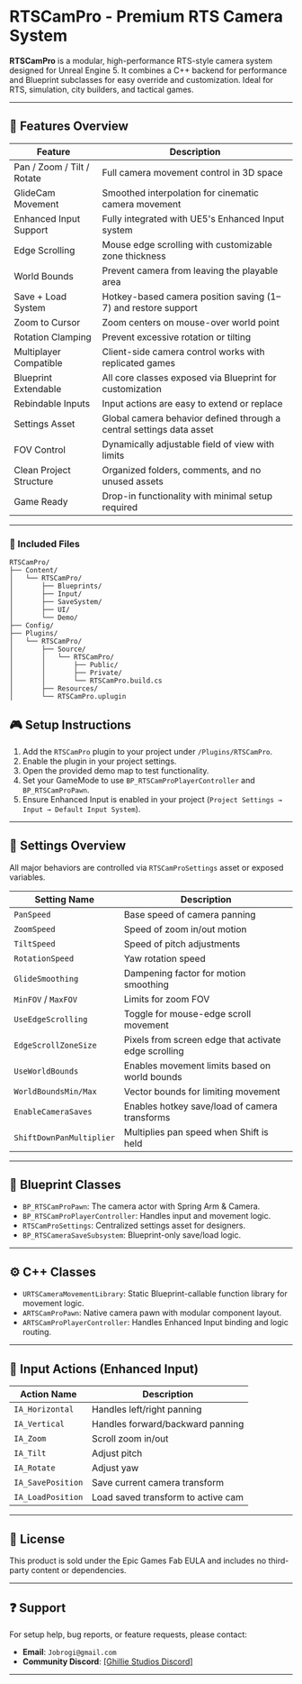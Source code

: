 # RTSCamPro - Premium RTS Camera System

**RTSCamPro** is a modular, high-performance RTS-style camera system designed for Unreal Engine 5. It combines a C++ backend for performance and Blueprint subclasses for easy override and customization. Ideal for RTS, simulation, city builders, and tactical games.

---

## 🚀 Features Overview

| Feature                           | Description                                                                 |
|-----------------------------------|-----------------------------------------------------------------------------|
| Pan / Zoom / Tilt / Rotate       | Full camera movement control in 3D space                                    |
| GlideCam Movement                | Smoothed interpolation for cinematic camera movement                        |
| Enhanced Input Support           | Fully integrated with UE5's Enhanced Input system                           |
| Edge Scrolling                   | Mouse edge scrolling with customizable zone thickness                       |
| World Bounds                     | Prevent camera from leaving the playable area                               |
| Save + Load System               | Hotkey-based camera position saving (1–7) and restore support               |
| Zoom to Cursor                   | Zoom centers on mouse-over world point                                      |
| Rotation Clamping                | Prevent excessive rotation or tilting                                       |
| Multiplayer Compatible           | Client-side camera control works with replicated games                      |
| Blueprint Extendable             | All core classes exposed via Blueprint for customization                    |
| Rebindable Inputs                | Input actions are easy to extend or replace                                 |
| Settings Asset                   | Global camera behavior defined through a central settings data asset        |
| FOV Control                      | Dynamically adjustable field of view with limits                            |
| Clean Project Structure          | Organized folders, comments, and no unused assets                           |
| Game Ready                       | Drop-in functionality with minimal setup required                           |

---
### 🧰 Included Files

```plaintext
RTSCamPro/
├── Content/
│   └── RTSCamPro/
│       ├── Blueprints/
│       ├── Input/
│       ├── SaveSystem/
│       ├── UI/
│       └── Demo/
├── Config/
├── Plugins/
│   └── RTSCamPro/
│       ├── Source/
│       │   └── RTSCamPro/
│       │       ├── Public/
│       │       ├── Private/
│       │       └── RTSCamPro.build.cs
│       ├── Resources/
│       └── RTSCamPro.uplugin
```


## 🎮 Setup Instructions

1. Add the `RTSCamPro` plugin to your project under `/Plugins/RTSCamPro`.
2. Enable the plugin in your project settings.
3. Open the provided demo map to test functionality.
4. Set your GameMode to use `BP_RTSCamProPlayerController` and `BP_RTSCamProPawn`.
5. Ensure Enhanced Input is enabled in your project (`Project Settings → Input → Default Input System`).

---

## 🔧 Settings Overview

All major behaviors are controlled via `RTSCamProSettings` asset or exposed variables.

| Setting Name              | Description                                            |
|---------------------------|--------------------------------------------------------|
| `PanSpeed`                | Base speed of camera panning                           |
| `ZoomSpeed`               | Speed of zoom in/out motion                            |
| `TiltSpeed`               | Speed of pitch adjustments                             |
| `RotationSpeed`           | Yaw rotation speed                                     |
| `GlideSmoothing`          | Dampening factor for motion smoothing                  |
| `MinFOV` / `MaxFOV`       | Limits for zoom FOV                                    |
| `UseEdgeScrolling`        | Toggle for mouse-edge scroll movement                  |
| `EdgeScrollZoneSize`      | Pixels from screen edge that activate edge scrolling   |
| `UseWorldBounds`          | Enables movement limits based on world bounds          |
| `WorldBoundsMin/Max`      | Vector bounds for limiting movement                    |
| `EnableCameraSaves`       | Enables hotkey save/load of camera transforms          |
| `ShiftDownPanMultiplier`  | Multiplies pan speed when Shift is held                |

---

## 📘 Blueprint Classes

- `BP_RTSCamProPawn`: The camera actor with Spring Arm & Camera.
- `BP_RTSCamProPlayerController`: Handles input and movement logic.
- `RTSCamProSettings`: Centralized settings asset for designers.
- `BP_RTSCameraSaveSubsystem`: Blueprint-only save/load logic.

---

## ⚙️ C++ Classes

- `URTSCameraMovementLibrary`: Static Blueprint-callable function library for movement logic.
- `ARTSCamProPawn`: Native camera pawn with modular component layout.
- `ARTSCamProPlayerController`: Handles Enhanced Input binding and logic routing.

---

## 🔄 Input Actions (Enhanced Input)

| Action Name       | Description                        |
|-------------------|------------------------------------|
| `IA_Horizontal`   | Handles left/right panning         |
| `IA_Vertical`     | Handles forward/backward panning   |
| `IA_Zoom`         | Scroll zoom in/out                 |
| `IA_Tilt`         | Adjust pitch                       |
| `IA_Rotate`       | Adjust yaw                         |
| `IA_SavePosition` | Save current camera transform      |
| `IA_LoadPosition` | Load saved transform to active cam |

---

## 🧾 License

This product is sold under the Epic Games Fab EULA and includes no third-party content or dependencies.

---

## ❓ Support

For setup help, bug reports, or feature requests, please contact:

- **Email**: `Jobrogi@gmail.com`
- **Community Discord**: [[Ghillie Studios Discord]](https://discord.gg/6xmYHNKk)

---


